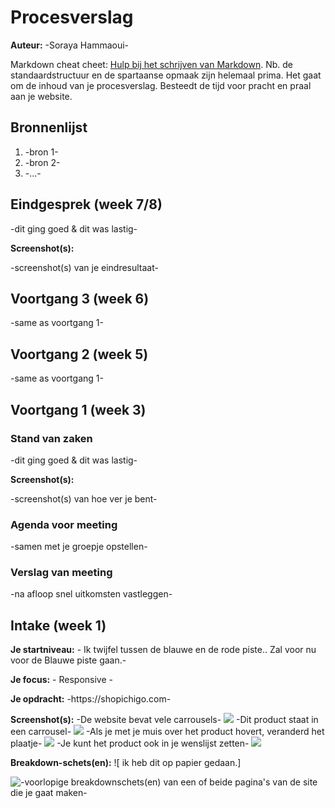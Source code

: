 # Procesverslag
**Auteur:** -Soraya Hammaoui-

Markdown cheat cheet: [Hulp bij het schrijven van Markdown](https://github.com/adam-p/markdown-here/wiki/Markdown-Cheatsheet). Nb. de standaardstructuur en de spartaanse opmaak zijn helemaal prima. Het gaat om de inhoud van je procesverslag. Besteedt de tijd voor pracht en praal aan je website.



## Bronnenlijst
1. -bron 1-
2. -bron 2-
3. -...-



## Eindgesprek (week 7/8)

-dit ging goed & dit was lastig-

**Screenshot(s):**

-screenshot(s) van je eindresultaat-



## Voortgang 3 (week 6)

-same as voortgang 1-



## Voortgang 2 (week 5)

-same as voortgang 1-



## Voortgang 1 (week 3)

### Stand van zaken

-dit ging goed & dit was lastig-

**Screenshot(s):**

-screenshot(s) van hoe ver je bent-

### Agenda voor meeting

-samen met je groepje opstellen-

### Verslag van meeting

-na afloop snel uitkomsten vastleggen-



## Intake (week 1)

**Je startniveau:** - Ik twijfel tussen de blauwe en de rode piste.. Zal voor nu voor de Blauwe piste gaan.-

**Je focus:** - Responsive -

**Je opdracht:** -https://shopichigo.com-

**Screenshot(s):**
-De website bevat vele carrousels-
![](images/carrousel.jpg)
-Dit product staat in een carrousel-
![](images/product_1.jpg)
-Als je met je muis over het product hovert, veranderd het plaatje-
![](images/product_2.jpg)
-Je kunt het product ook in je wenslijst zetten-
![](images/product_3.jpg)

**Breakdown-schets(en):** ![ ik heb dit op papier gedaan.]

![-voorlopige breakdownschets(en) van een of beide pagina's van de site die je gaat maken-](images/dummy-image.svg)
